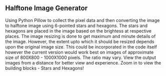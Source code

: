 <h2>Halftone Image Generator</h2>

Using Python Pillow to collect the pixel data and then converting the image to halftone image using 6-pointed stars and hexagons. The stars and hexagons are placed in the image based on the brightess at respective places.
The image resizing is done to get maximum and minute details of the image. However, the extent upto which it should be resized depends upon the original image size. This could be incorporated in the code itself however the current version would work best on images of approximate size of 800X800 - 1000X1000 pixels. The ratio may vary.
View the output images from a distance for better view and experience.
Zoom in to view the building blocks - Stars and Hexagons!
